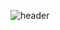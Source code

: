 
![header](https://capsule-render.vercel.app/api?type=waving&color=auto&height=220&section=header&text=YUJU&fontSize=99&fontcolor=auto)
